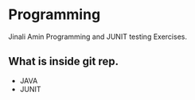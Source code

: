 # Programming

Jinali Amin
Programming and JUNIT testing Exercises.
## What is inside git rep.

* JAVA
* JUNIT


